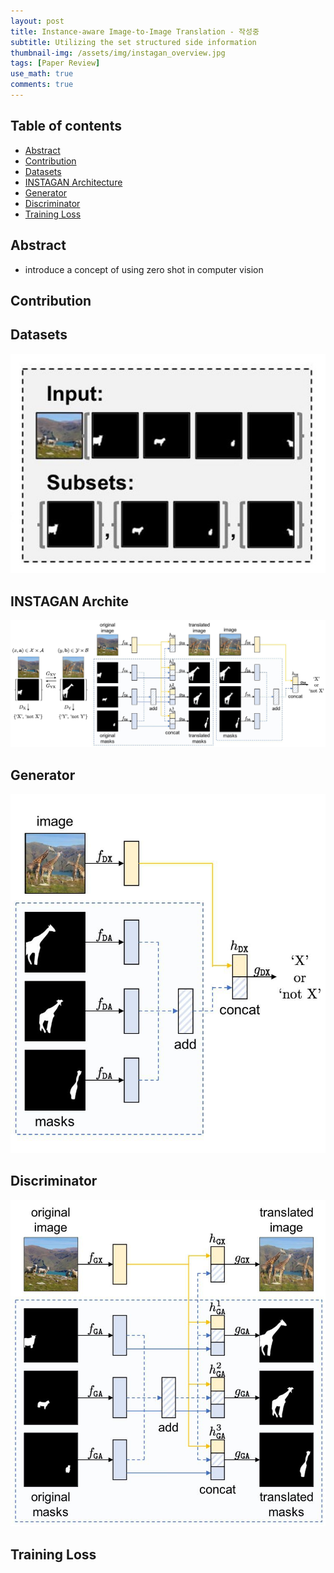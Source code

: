```yaml
---
layout: post
title: Instance-aware Image-to-Image Translation - 작성중  
subtitle: Utilizing the set structured side information  
thumbnail-img: /assets/img/instagan_overview.jpg 
tags: [Paper Review]
use_math: true
comments: true
---
```


## Table of contents
- [Abstract](#abstract)  
- [Contribution](#contribution)  
- [Datasets](#datasets)  
- [INSTAGAN Architecture](#instagan-architecture)  
- [Generator](#generator)  
- [Discriminator](#discriminator)  
- [Training Loss](#training-loss)  

## Abstract  
- introduce a concept of using zero shot in computer vision


## Contribution  


## Datasets  

<center>
<img src="/assets/img/instagan-datasets.jpg" alt="Component model visualisation">
</center>  


## INSTAGAN Archite  

<center>
<img src="/assets/img/instagan-architecture.png" alt="Component model visualisation">
</center>  

## Generator  

<center>
<img src="/assets/img/instagan-generator.jpg" alt="Component model visualisation">
</center>  

## Discriminator  
<center>
<img src="/assets/img/instagan-discriminator.jpg" alt="Component model visualisation">
</center>  

## Training Loss  
